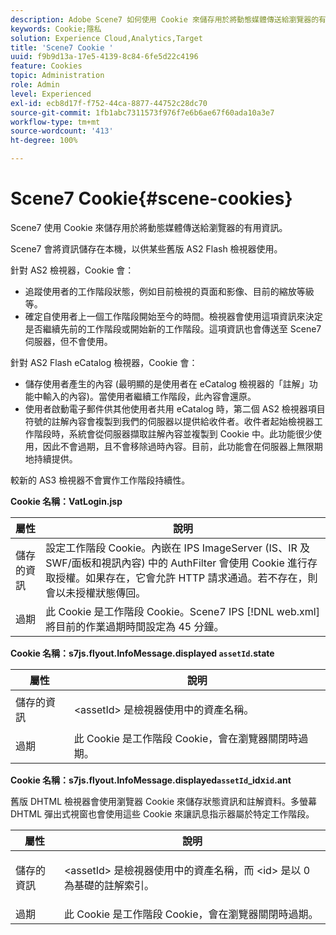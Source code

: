 ```yaml
---
description: Adobe Scene7 如何使用 Cookie 來儲存用於將動態媒體傳送給瀏覽器的有用資訊。
keywords: Cookie;隱私
solution: Experience Cloud,Analytics,Target
title: 'Scene7 Cookie '
uuid: f9b9d13a-17e5-4139-8c84-6fe5d22c4196
feature: Cookies
topic: Administration
role: Admin
level: Experienced
exl-id: ecb8d17f-f752-44ca-8877-44752c28dc70
source-git-commit: 1fb1abc7311573f976f7e6b6ae67f60ada10a3e7
workflow-type: tm+mt
source-wordcount: '413'
ht-degree: 100%

---
```


# Scene7 Cookie{#scene-cookies}

Scene7 使用 Cookie 來儲存用於將動態媒體傳送給瀏覽器的有用資訊。

Scene7 會將資訊儲存在本機，以供某些舊版 AS2 Flash 檢視器使用。

針對 AS2 檢視器，Cookie 會：

* 追蹤使用者的工作階段狀態，例如目前檢視的頁面和影像、目前的縮放等級等。
* 確定自使用者上一個工作階段開始至今的時間。檢視器會使用這項資訊來決定是否繼續先前的工作階段或開始新的工作階段。這項資訊也會傳送至 Scene7 伺服器，但不會使用。

針對 AS2 Flash eCatalog 檢視器，Cookie 會：

* 儲存使用者產生的內容 (最明顯的是使用者在 eCatalog 檢視器的「註解」功能中輸入的內容)。當使用者繼續工作階段，此內容會還原。
* 使用者啟動電子郵件供其他使用者共用 eCatalog 時，第二個 AS2 檢視器項目符號的註解內容會複製到我們的伺服器以提供給收件者。收件者起始檢視器工作階段時，系統會從伺服器擷取註解內容並複製到 Cookie 中。此功能很少使用，因此不會過期，且不會移除過時內容。目前，此功能會在伺服器上無限期地持續提供。

較新的 AS3 檢視器不會實作工作階段持續性。

**Cookie 名稱：VatLogin.jsp**

| 屬性 | 說明 |
|---|---|
| 儲存的資訊 | 設定工作階段 Cookie。內嵌在 IPS ImageServer (IS、IR 及 SWF/面板和視訊內容) 中的 AuthFilter 會使用 Cookie 進行存取授權。如果存在，它會允許 HTTP 請求通過。若不存在，則會以未授權狀態傳回。 |
| 過期 | 此 Cookie 是工作階段 Cookie。Scene7 IPS [!DNL web.xml] 將目前的作業過期時間設定為 45 分鐘。 |

**Cookie 名稱：s7js.flyout.InfoMessage.displayed `assetId`.state**

<table id="table_6835D64C5D464A049F576621F2BE3FAD"> 
 <thead> 
  <tr> 
   <th colname="col1" class="entry"> 屬性 </th> 
   <th colname="col2" class="entry"> 說明 </th> 
  </tr> 
 </thead>
 <tbody> 
  <tr> 
   <td colname="col1"> 儲存的資訊 </td> 
   <td colname="col2"> <p>&lt;assetId&gt; 是檢視器使用中的資產名稱。 </p> </td> 
  </tr> 
  <tr> 
   <td colname="col1"> 過期 </td> 
   <td colname="col2"> 此 Cookie 是工作階段 Cookie，會在瀏覽器關閉時過期。 </td> 
  </tr> 
 </tbody> 
</table>

**Cookie 名稱：s7js.flyout.InfoMessage.displayed`assetId`_idx`id`.ant**

舊版 DHTML 檢視器會使用瀏覽器 Cookie 來儲存狀態資訊和註解資料。多螢幕 DHTML 彈出式視窗也會使用這些 Cookie 來讓訊息指示器屬於特定工作階段。

<table id="table_8F6CC83D32D54BEE99884318AD126C98"> 
 <thead> 
  <tr> 
   <th colname="col1" class="entry"> 屬性 </th> 
   <th colname="col2" class="entry"> 說明 </th> 
  </tr> 
 </thead>
 <tbody> 
  <tr> 
   <td colname="col1"> 儲存的資訊 </td> 
   <td colname="col2"> <p> </p> <p> &lt;assetId&gt; 是檢視器使用中的資產名稱，而 &lt;id&gt; 是以 0 為基礎的註解索引。 </p> </td> 
  </tr> 
  <tr> 
   <td colname="col1"> 過期 </td> 
   <td colname="col2"> 此 Cookie 是工作階段 Cookie，會在瀏覽器關閉時過期。 </td> 
  </tr> 
 </tbody> 
</table>
